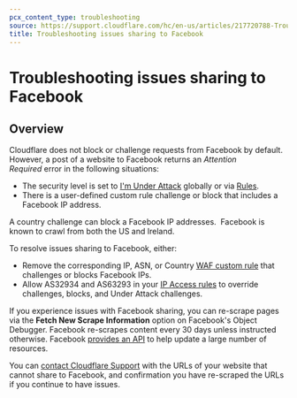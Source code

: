 ```yaml
---
pcx_content_type: troubleshooting
source: https://support.cloudflare.com/hc/en-us/articles/217720788-Troubleshooting-issues-sharing-to-Facebook
title: Troubleshooting issues sharing to Facebook
---
```


# Troubleshooting issues sharing to Facebook

## Overview

Cloudflare does not block or challenge requests from Facebook by default. However, a post of a website to Facebook returns an _Attention Required_ error in the following situations:

-   The security level is set to [I'm Under Attack](/waf/tools/security-level/) globally or via [Rules](/rules).
-   There is a user-defined custom rule challenge or block that includes a Facebook IP address.

A country challenge can block a Facebook IP addresses.  Facebook is known to crawl from both the US and Ireland.

To resolve issues sharing to Facebook, either:

-   Remove the corresponding IP, ASN, or Country [WAF custom rule](/waf/custom-rules/) that challenges or blocks Facebook IPs.
-   Allow AS32934 and AS63293 in your [IP Access rules](/waf/tools/ip-access-rules/) to override challenges, blocks, and Under Attack challenges.

If you experience issues with Facebook sharing, you can re-scrape pages via the **Fetch New Scrape Information** option on Facebook's Object Debugger. Facebook re-scrapes content every 30 days unless instructed otherwise. Facebook [provides an API](https://developers.facebook.com/docs/sharing/opengraph/using-objects) to help update a large number of resources.

You can [contact Cloudflare Support](/support/contacting-cloudflare-support/) with the URLs of your website that cannot share to Facebook, and confirmation you have re-scraped the URLs if you continue to have issues.
